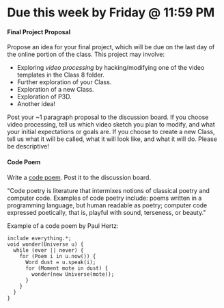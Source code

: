 # Due this week by Friday @ 11:59 PM

#### Final Project Proposal

Propose an idea for your final project, which will be due on the last day of the online portion of the class. This project may involve:

- Exploring *video processing* by hacking/modifying one of the video templates in the Class 8 folder.
- Further exploration of your Class. 
- Exploration of a new Class.
- Exploration of P3D.
- Another idea!

Post your ~1 paragraph proposal to the discussion board. If you choose video processing, tell us which video sketch you plan to modify, and what your initial expectations or goals are. If you choose to create a new Class, tell us what it will be called, what it will look like, and what it will do. Please be descriptive!

#### Code Poem

Write a [code poem](https://en.wikipedia.org/wiki/Code_poetry). Post it to the discussion board.

"Code poetry is literature that intermixes notions of classical poetry and computer code. Examples of code poetry include: poems written in a programming language, but human readable as poetry; computer code expressed poetically, that is, playful with sound, terseness, or beauty."

Example of a code poem by Paul Hertz:

```
include everything.*;
void wonder(Universe u) {
  while (ever || never) {
    for (Poem i in u.now()) {
      Word dust = u.speak(i);
      for (Moment mote in dust) {
        wonder(new Universe(mote));
      }
    }
  }
}

```
